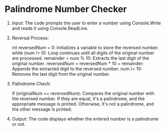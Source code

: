 # Palindrome Number Checker

1. Input: The code prompts the user to enter a number using Console.Write and reads it using Console.ReadLine.
2. Reversal Process:

    int reversedNum = 0: Initializes a variable to store the reversed number.
    while (num != 0): Loop continues until all digits of the original number are processed.
    remainder = num % 10: Extracts the last digit of the original number.
    reversedNum = reversedNum * 10 + remainder: Appends the extracted digit to the reversed number.
    num /= 10: Removes the last digit from the original number.

3. Palindrome Check:

    if (originalNum == reversedNum): Compares the original number with the reversed number.
    If they are equal, it's a palindrome, and the appropriate message is printed.
    Otherwise, it's not a palindrome, and the other message is printed.

4. Output: The code displays whether the entered number is a palindrome or not.